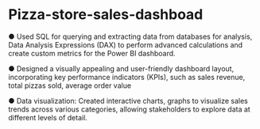 # Pizza-store-sales-dashboad

● Used SQL for querying and extracting data from databases for analysis, Data Analysis Expressions (DAX) to perform advanced calculations and create custom metrics for the Power BI dashboard.

●	Designed a visually appealing and user-friendly dashboard layout, incorporating key performance indicators (KPIs), such as sales revenue, total pizzas sold, average order value

●	Data visualization: Created interactive charts, graphs to visualize sales trends across various categories, allowing stakeholders to explore data at different levels of detail.
